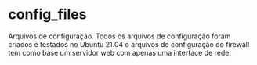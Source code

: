 # config_files
Arquivos de configuração.
Todos os arquivos de configuração foram criados e testados no Ubuntu 21.04
o arquivos de configuração do firewall tem como base um servidor web com apenas uma interface de rede.
